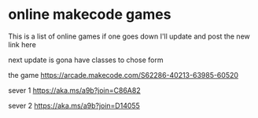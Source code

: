 # online makecode games

This is a list of online games if one goes down I'll update and post the new link here 

next update is gona have classes to chose form 

the game
https://arcade.makecode.com/S62286-40213-63985-60520

sever 1 
https://aka.ms/a9b?join=C86A82

sever 2
https://aka.ms/a9b?join=D14055
